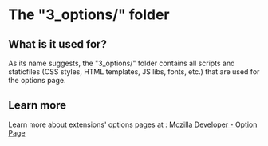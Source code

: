 # The "3_options/" folder

## What is it used for?
As its name suggests, the "3_options/" folder contains all scripts and staticfiles (CSS styles, HTML templates, JS libs, fonts, etc.) that are used for the options page.

## Learn more
Learn more about extensions' options pages at : [Mozilla Developer - Option Page](https://developer.mozilla.org/en-US/docs/Mozilla/Add-ons/WebExtensions/user_interface/Options_pages)
